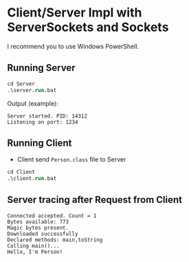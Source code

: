 # Client/Server Impl with ServerSockets and Sockets

I recommend you to use Windows PowerShell.

## Running Server

```ps
cd Server
.\server.run.bat
```

Output (example):

```log
Server started. PID: 14312
Listening on port: 1234
```

## Running Client

- Client send `Person.class` file to Server

```ps
cd Client
.\client.run.bat
```

## Server tracing after Request from Client

```log
Connected accepted. Count = 1
Bytes available: 773
Magic bytes present.
Downloaded successfully
Declared methods: main,toString
Calling main()...
Hello, I'm Person!
```
